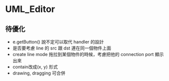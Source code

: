 # UML_Editor

## 待優化
- e.getButton() 說不定可以取代 handler 的設計
- 是否要考慮 line 的 src 跟 dst 連在同一個物件上面
- create line mode 拖拉到某個物件的時候，考慮把他的 connection port 顯示出來
- contain改成(x, y) 形式 
- drawing, dragging 可合併